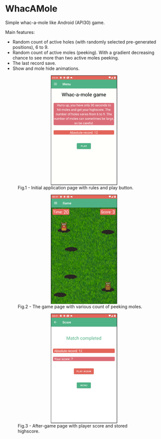 # WhacAMole
<div>
  <p>Simple whac-a-mole like Android (API30) game.</p>
</div>
<div>
  Main features: 
  <ul>
    <li>Random count of active holes (with randomly selected pre-generated positions), 6 to 9.</li>
    <li>Random count of active moles (peeking). With a gradient decreasing chance to see more than two active moles peeking.</li>
    <li>The last record save.</li>
    <li>Show and mole hide animations.</li>
  </ul>
</div>
<div>
<figure>
  <img src="/img/home.png" alt="Navigate views" style="display:block; margin-left: auto; margin-right: auto;width:50%">
  <figcaption>Fig.1 - Initial application page with rules and play button.</figcaption>
</figure>
  
<figure>
  <img src="/img/game.png" alt="Navigate views" style="display:block; margin-left: auto; margin-right: auto;width:50%">
  <figcaption>Fig.2 - The game page with various count of peeking moles.</figcaption>
</figure>
  
<figure>
  <img src="/img/score.png" alt="Navigate views" style="display:block; margin-left: auto; margin-right: auto;width:50%">
  <figcaption>Fig.3 - After-game page with player score and stored highscore.</figcaption>
</figure>
</div>
